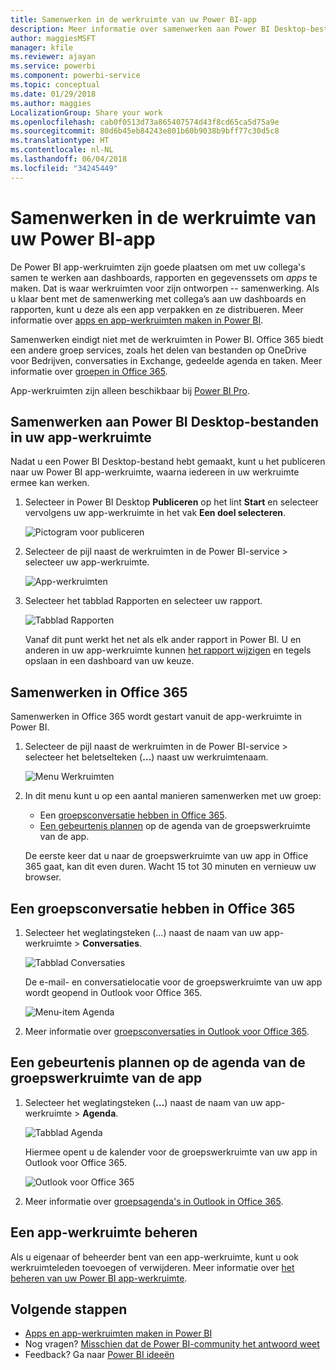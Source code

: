 ```yaml
---
title: Samenwerken in de werkruimte van uw Power BI-app
description: Meer informatie over samenwerken aan Power BI Desktop-bestanden in de werkruimte van uw app en met Office 365-services, zoals het delen van bestanden op OneDrive voor Bedrijven, conversaties in Exchange, agenda en taken.
author: maggiesMSFT
manager: kfile
ms.reviewer: ajayan
ms.service: powerbi
ms.component: powerbi-service
ms.topic: conceptual
ms.date: 01/29/2018
ms.author: maggies
LocalizationGroup: Share your work
ms.openlocfilehash: cab0f0513d73a865407574d43f8cd65ca5d75a9e
ms.sourcegitcommit: 80d6b45eb84243e801b60b9038b9bff77c30d5c8
ms.translationtype: HT
ms.contentlocale: nl-NL
ms.lasthandoff: 06/04/2018
ms.locfileid: "34245449"
---
```

# <a name="collaborate-in-your-power-bi-app-workspace"></a>Samenwerken in de werkruimte van uw Power BI-app
De Power BI app-werkruimten zijn goede plaatsen om met uw collega's samen te werken aan dashboards, rapporten en gegevenssets om *apps* te maken. Dat is waar werkruimten voor zijn ontworpen -- samenwerking. Als u klaar bent met de samenwerking met collega’s aan uw dashboards en rapporten, kunt u deze als een app verpakken en ze distribueren. Meer informatie over [apps en app-werkruimten maken in Power BI](service-create-distribute-apps.md). 

Samenwerken eindigt niet met de werkruimten in Power BI. Office 365 biedt een andere groep services, zoals het delen van bestanden op OneDrive voor Bedrijven, conversaties in Exchange, gedeelde agenda en taken. Meer informatie over [groepen in Office 365](https://support.office.com/article/Create-a-group-in-Office-365-7124dc4c-1de9-40d4-b096-e8add19209e9).

App-werkruimten zijn alleen beschikbaar bij [Power BI Pro](service-free-vs-pro.md).

## <a name="collaborate-on-power-bi-desktop-files-in-your-app-workspace"></a>Samenwerken aan Power BI Desktop-bestanden in uw app-werkruimte
Nadat u een Power BI Desktop-bestand hebt gemaakt, kunt u het publiceren naar uw Power BI app-werkruimte, waarna iedereen in uw werkruimte ermee kan werken.

1. Selecteer in Power BI Desktop **Publiceren** op het lint **Start** en selecteer vervolgens uw app-werkruimte in het vak **Een doel selecteren**.
   
    ![Pictogram voor publiceren](media/service-collaborate-power-bi-workspace/power-bi-group-publish-pbix.png)
2. Selecteer de pijl naast de werkruimten in de Power BI-service > selecteer uw app-werkruimte.
   
    ![App-werkruimten](media/service-collaborate-power-bi-workspace/power-bi-workspace-nav-arrow.png)
3. Selecteer het tabblad Rapporten en selecteer uw rapport.
   
    ![Tabblad Rapporten](media/service-collaborate-power-bi-workspace/power-bi-workspace-report.png)
   
    Vanaf dit punt werkt het net als elk ander rapport in Power BI. U en anderen in uw app-werkruimte kunnen [het rapport wijzigen](service-reports.md) en tegels opslaan in een dashboard van uw keuze.

## <a name="collaborate-in-office-365"></a>Samenwerken in Office 365
Samenwerken in Office 365 wordt gestart vanuit de app-werkruimte in Power BI.

1. Selecteer de pijl naast de werkruimten in de Power BI-service > selecteer het beletselteken (**…**) naast uw werkruimtenaam. 
   
   ![Menu Werkruimten](media/service-collaborate-power-bi-workspace/power-bi-app-ellipsis.png)
2. In dit menu kunt u op een aantal manieren samenwerken met uw groep: 
   
   * Een [groepsconversatie hebben in Office 365](service-collaborate-power-bi-workspace.md#have-a-group-conversation-in-office-365).
   * [Een gebeurtenis plannen](service-collaborate-power-bi-workspace.md#schedule-an-event-on-the-group-workspace-calendar) op de agenda van de groepswerkruimte van de app.
   
   De eerste keer dat u naar de groepswerkruimte van uw app in Office 365 gaat, kan dit even duren. Wacht 15 tot 30 minuten en vernieuw uw browser.

## <a name="have-a-group-conversation-in-office-365"></a>Een groepsconversatie hebben in Office 365
1. Selecteer het weglatingsteken (...) naast de naam van uw app-werkruimte \> **Conversaties**. 
   
    ![Tabblad Conversaties](media/service-collaborate-power-bi-workspace/power-bi-app-ellipsis.png)
   
   De e-mail- en conversatielocatie voor de groepswerkruimte van uw app wordt geopend in Outlook voor Office 365.
   
   ![Menu-item Agenda](media/service-collaborate-power-bi-workspace/pbi_grps_o365convo.png)
2. Meer informatie over [groepsconversaties in Outlook voor Office 365](https://support.office.com/Article/Have-a-group-conversation-a0482e24-a769-4e39-a5ba-a7c56e828b22).

## <a name="schedule-an-event-on-the-apps-group-workspace-calendar"></a>Een gebeurtenis plannen op de agenda van de groepswerkruimte van de app
1. Selecteer het weglatingsteken (**…**) naast de naam van uw app-werkruimte \> **Agenda**. 
   
   ![Tabblad Agenda](media/service-collaborate-power-bi-workspace/power-bi-app-ellipsis.png)
   
   Hiermee opent u de kalender voor de groepswerkruimte van uw app in Outlook voor Office 365.
   
   ![Outlook voor Office 365](media/service-collaborate-power-bi-workspace/pbi_grps_o365_calendar.png)
2. Meer informatie over [groepsagenda's in Outlook in Office 365](https://support.office.com/Article/Add-edit-and-subscribe-to-group-events-0cf1ad68-1034-4306-b367-d75e9818376a).

## <a name="manage-an-app-workspace"></a>Een app-werkruimte beheren
Als u eigenaar of beheerder bent van een app-werkruimte, kunt u ook werkruimteleden toevoegen of verwijderen. Meer informatie over [het beheren van uw Power BI app-werkruimte](service-manage-app-workspace-in-power-bi-and-office-365.md).

## <a name="next-steps"></a>Volgende stappen
* [Apps en app-werkruimten maken in Power BI](service-create-distribute-apps.md)
* Nog vragen? [Misschien dat de Power BI-community het antwoord weet](http://community.powerbi.com/)
* Feedback? Ga naar [Power BI ideeën](https://ideas.powerbi.com/forums/265200-power-bi)


